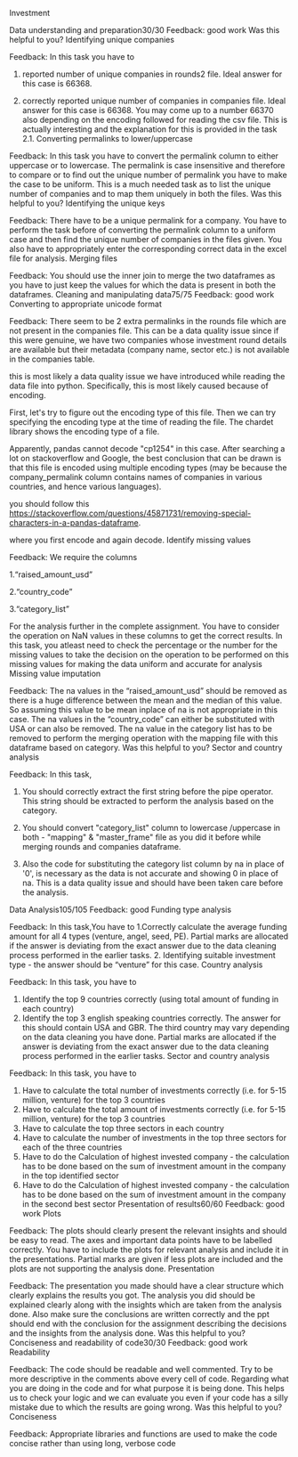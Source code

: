 Investment 

Data understanding and preparation30/30
Feedback: good work
Was this helpful to you?
Identifying unique companies

Feedback: In this task you have to 
1. reported number of unique companies in rounds2 file. Ideal answer for this case is 66368.

2. correctly reported unique number of companies in companies file. Ideal answer for this case is 66368. You may come up to a number 66370 also depending on the encoding followed for reading the csv file. This is actually interesting and the explanation for this is provided  in the task 2.1. 
Converting permalinks to lower/uppercase

Feedback: In this task you have to convert the permalink column to either uppercase or to lowercase. The permalink is case insensitive and therefore to compare or to find out the unique number of permalink you have to make the case to be uniform. This is a much needed task as to list the unique number of companies and to map them uniquely in both the files.
Was this helpful to you?
Identifying the unique keys

Feedback: There have to be a unique permalink for a company. You have to perform the task before of converting the permalink column to a uniform case and then find the unique number of companies in the files given. You also have to appropriately enter the corresponding correct data in the excel file for analysis. 
Merging files

Feedback: You should use the inner join to merge the two dataframes as you have to just keep the values for which the data is present in both the dataframes. 
Cleaning and manipulating data75/75
Feedback: good work
Converting to appropriate unicode format

Feedback: There seem to be 2 extra permalinks in the rounds file which are not present in the companies file. This can be a data quality issue since if this were genuine, we have two companies whose investment round details are available but their metadata (company name, sector etc.) is not available in the companies table.

this is most likely a data quality issue we have introduced while reading the data file into python. Specifically, this is most likely caused because of encoding.

First, let's try to figure out the encoding type of this file. Then we can try specifying the encoding type at the time of reading the file. The chardet library shows the encoding type of a file.

Apparently, pandas cannot decode "cp1254" in this case. After searching a lot on stackoverflow and Google, the best conclusion that can be drawn is that this file is encoded using multiple encoding types (may be because the company_permalink column contains names of companies in various countries, and hence various languages).

you should follow this 
https://stackoverflow.com/questions/45871731/removing-special-characters-in-a-pandas-dataframe.

where you first encode and again decode.
Identify missing values

Feedback: 
We require the columns 

1.“raised_amount_usd”

2.“country_code”

3.“category_list”

For the analysis further in the complete assignment.
You have to consider the operation on NaN values in these columns to get the correct results. In this task, you atleast need to check the percentage or the number for the missing values to take the decision on the operation to be performed on this missing values for making the data uniform and accurate for analysis
Missing value imputation

Feedback: The na values in the “raised_amount_usd” should be removed as there is a huge difference between the mean and the median of this value. So assuming this value to be mean inplace of na is not appropriate in this case.
The na values in the “country_code” can either be substituted with USA or can also be removed.
The na value in the category list has to be removed to perform the merging operation with the mapping file with this dataframe based on category.
Was this helpful to you?
Sector and country analysis

Feedback: 
In this task,
1. You should correctly extract the first string before the pipe operator. This string should be extracted to perform the analysis based on the category. 

2. You should convert "category_list" column to lowercase /uppercase in both - "mapping" & "master_frame" file as you did it before while merging rounds and companies dataframe.

3. Also the code for substituting the category list column by na in place of '0', is necessary as the data is not accurate and showing 0 in place of na. This is a data quality issue and should have been taken care before the analysis.

Data Analysis105/105
Feedback: good
Funding type analysis

Feedback: In this task,You have to 
1.Correctly calculate the  average funding amount for all 4 types (venture, angel, seed, PE). Partial marks are allocated if the answer is deviating from the exact answer due to the data cleaning process performed in the earlier tasks.
2. Identifying suitable investment type - the answer should be “venture” for this case.
Country analysis

Feedback: In this task, you have to 
1. Identify the top 9 countries correctly (using total amount of funding in each country)
2. Identify the top 3 english speaking countries correctly. The answer for this should contain USA and GBR. The third country may vary depending on the data cleaning you have done.
Partial marks are allocated if the answer is deviating from the exact answer due to the data cleaning process performed in the earlier tasks.
Sector and country analysis

Feedback: In this task, you have to 
1. Have to calculate the total number of investments correctly (i.e. for 5-15 million, venture) for the top 3 countries
2. Have to calculate the total amount of investments correctly (i.e. for 5-15 million, venture) for the top 3 countries
3. Have to calculate the top three sectors in each country
4. Have to calculate the number of investments in the top three sectors for each of the three countries
5. Have to do the Calculation of highest invested company - the calculation has to be done based on the sum of investment amount in the company in the top identified sector
6. Have to do the Calculation of highest invested company - the calculation has to be done based on the sum of investment amount in the company in the second best sector
Presentation of results60/60
Feedback: good work
Plots

Feedback: The plots should clearly present the relevant insights and should be easy to read. The axes and important data points have to be labelled correctly. You have to include the plots for relevant analysis and include it in the presentations. Partial marks are given if less plots are included and the plots are not supporting the analysis done.
Presentation

Feedback: The presentation you made should have a clear structure which clearly explains the results you got. The analysis you did should be explained clearly along with the insights which are taken from the analysis done.
Also make sure the conclusions are written correctly and the ppt should end with the conclusion for the assignment describing the decisions and the insights from the analysis done.
Was this helpful to you?
Conciseness and readability of code30/30
Feedback: good work
Readability

Feedback: The code should be readable and well commented.
Try to be more descriptive in the comments above every cell of code. Regarding what you are doing in the code and for what purpose it is being done. This helps us to check your logic and we can evaluate you even if your code has a silly mistake due to which the results are going wrong.
Was this helpful to you?
Conciseness

Feedback: Appropriate libraries and functions are used to make the code concise rather than using long, verbose code

